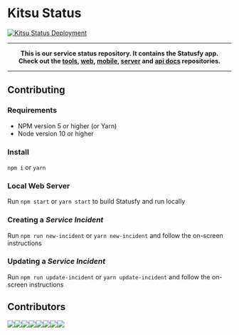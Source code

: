 # Kitsu Status
[![Kitsu Status Deployment](https://github.com/hummingbird-me/kitsu-status/workflows/Kitsu%20Status%20Deployment/badge.svg)](https://status.kitsu.io)

---
**<p align="center">This is our service status repository. It contains the Statusfy app.<br />Check out the [tools], [web], [mobile], [server] and [api docs] repositories.</p>**

[tools]:https://github.com/hummingbird-me/kitsu-tools
[web]:https://github.com/hummingbird-me/kitsu-web
[mobile]:https://github.com/hummingbird-me/kitsu-mobile
[server]:https://github.com/hummingbird-me/kitsu-server
[api docs]:https://github.com/hummingbird-me/api-docs

---

## Contributing

### Requirements

- NPM version 5 or higher (or Yarn)
- Node version 10 or higher

### Install

`npm i` or `yarn`

### Local Web Server

Run `npm start` or `yarn start` to build Statusfy and run locally

### Creating a _Service Incident_

Run `npm run new-incident` or `yarn new-incident` and follow the on-screen instructions

### Updating a _Service Incident_

Run `npm run update-incident` or `yarn update-incident` and follow the on-screen instructions

## Contributors

[![](https://sourcerer.io/fame/wopian/hummingbird-me/kitsu-status/images/0)](https://sourcerer.io/fame/wopian/hummingbird-me/kitsu-status/links/0)[![](https://sourcerer.io/fame/wopian/hummingbird-me/kitsu-status/images/1)](https://sourcerer.io/fame/wopian/hummingbird-me/kitsu-status/links/1)[![](https://sourcerer.io/fame/wopian/hummingbird-me/kitsu-status/images/2)](https://sourcerer.io/fame/wopian/hummingbird-me/kitsu-status/links/2)[![](https://sourcerer.io/fame/wopian/hummingbird-me/kitsu-status/images/3)](https://sourcerer.io/fame/wopian/hummingbird-me/kitsu-status/links/3)[![](https://sourcerer.io/fame/wopian/hummingbird-me/kitsu-status/images/4)](https://sourcerer.io/fame/wopian/hummingbird-me/kitsu-status/links/4)[![](https://sourcerer.io/fame/wopian/hummingbird-me/kitsu-status/images/5)](https://sourcerer.io/fame/wopian/hummingbird-me/kitsu-status/links/5)[![](https://sourcerer.io/fame/wopian/hummingbird-me/kitsu-status/images/6)](https://sourcerer.io/fame/wopian/hummingbird-me/kitsu-status/links/6)[![](https://sourcerer.io/fame/wopian/hummingbird-me/kitsu-status/images/7)](https://sourcerer.io/fame/wopian/hummingbird-me/kitsu-status/links/7)
